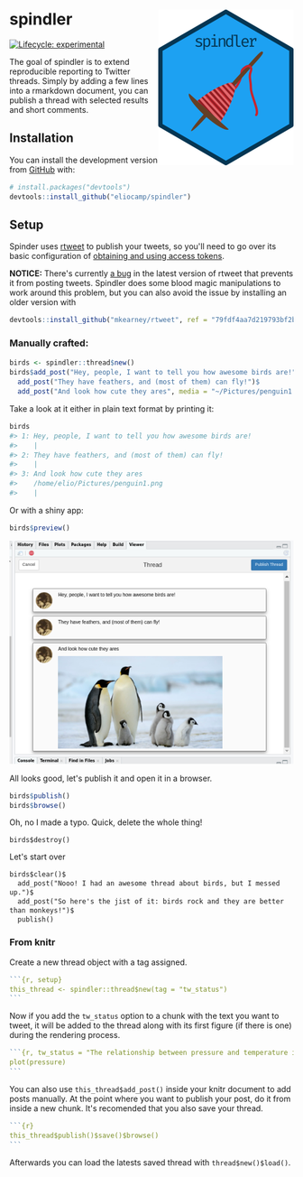 
# spindler <img src='man/figures/logo.png' align="right" height="276" />

<!-- badges: start -->
[![Lifecycle: experimental](https://img.shields.io/badge/lifecycle-experimental-orange.svg)](https://www.tidyverse.org/lifecycle/#experimental)
<!-- badges: end -->

The goal of spindler is to extend reproducible reporting to Twitter threads. Simply by adding a few lines into a rmarkdown document, you can publish a thread with selected results and short comments. 

## Installation

You can install the development version from [GitHub](https://github.com) with:

<!-- the released version of spindler from [CRAN](https://CRAN.R-project.org) with:

``` r
install.packages("spindler")
```

And  --> 

``` r
# install.packages("devtools")
devtools::install_github("eliocamp/spindler")
```

## Setup

Spinder uses [rtweet](https://rtweet.info) to publish your tweets, so you'll need to 
go over its basic configuration of [obtaining and using access tokens](https://rtweet.info/articles/auth.html).


**NOTICE:** 
There's currently [a bug](https://github.com/mkearney/rtweet/issues/329) in the latest version of rtweet that prevents it from posting tweets. Spindler does some blood magic manipulations to work around this problem, but you can also avoid the issue by installing an older version with 

```r
devtools::install_github("mkearney/rtweet", ref = "79fdf4aa7d219793bf2b201ce059f3bd6395bc7b")
```

### Manually crafted:

```r
birds <- spindler::thread$new()
birds$add_post("Hey, people, I want to tell you how awesome birds are!")$
  add_post("They have feathers, and (most of them) can fly!")$
  add_post("And look how cute they ares", media = "~/Pictures/penguin1.png")
```

Take a look at it either in plain text format by printing it:

```r
birds
#> 1: Hey, people, I want to tell you how awesome birds are!
#>    | 
#> 2: They have feathers, and (most of them) can fly!
#>    | 
#> 3: And look how cute they ares
#>    /home/elio/Pictures/penguin1.png
#>    |
```

Or with a shiny app: 

```r
birds$preview()
```

![](man/figures/preview-screenshot.png)


All looks good, let's publish it and open it in a browser. 

```r
birds$publish()
birds$browse()
```

Oh, no I made a typo. Quick, delete the whole thing!
```{r}
birds$destroy()
```

Let's start over

```{r}
birds$clear()$
  add_post("Nooo! I had an awesome thread about birds, but I messed up.")$
  add_post("So here's the jist of it: birds rock and they are better than monkeys!")$
  publish()
```


### From knitr

Create a new thread object with a tag assigned. 

````r
```{r, setup}
this_thread <- spindler::thread$new(tag = "tw_status")
```
````

Now if you add the `tw_status` option to a chunk with the text you want to tweet, it will be added to the thread along with its first figure (if there is one) during the rendering process.

````r
```{r, tw_status = "The relationship between pressure and temperature is cool!"}
plot(pressure)
```
````

You can also use `this_thread$add_post()` inside your knitr document to add posts manually. At the point where you want to publish your post, do it from inside a new chunk. It's recomended that you also save your thread. 

````r
```{r}
this_thread$publish()$save()$browse()
```
````

Afterwards you can load the latests saved thread with `thread$new()$load()`.
